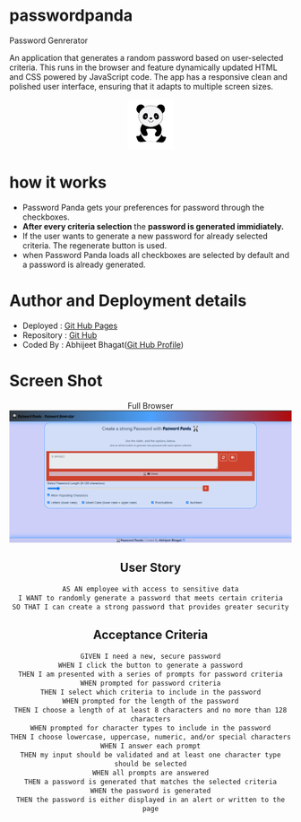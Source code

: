 # passwordpanda
Password Genrerator 

An application that generates a random password based on user-selected criteria. This runs in the browser and feature dynamically updated HTML and CSS powered by JavaScript code. The app has a responsive clean and polished user interface, ensuring that it adapts to multiple screen sizes.

 <div align="center">
 <img src="assets/images/panda_trans_big.png" height="90px"/>
 </div>

# how it works

 * Password Panda gets your preferences for password through the checkboxes.
* **After every criteria selection** the  **password is generated immidiately.** 
* If the user wants to generate a new password for already selected criteria. The regenerate button is used.
* when Password Panda loads all checkboxes are selected by default and a password is already generated.


# Author and Deployment details
* Deployed : [Git Hub Pages](https://bhagatabhijeet.github.io/passwordpanda/index.html)
* Repository : [Git Hub](https://github.com/bhagatabhijeet/passwordpanda)
* Coded By : Abhijeet Bhagat([Git Hub Profile](https://github.com/bhagatabhijeet))

# Screen Shot
<div align="center">
Full Browser
 <img src="assets/images/pp_full_screen.PNG"/>
 
## User Story

```
AS AN employee with access to sensitive data
I WANT to randomly generate a password that meets certain criteria
SO THAT I can create a strong password that provides greater security
```

## Acceptance Criteria

```
GIVEN I need a new, secure password
WHEN I click the button to generate a password
THEN I am presented with a series of prompts for password criteria
WHEN prompted for password criteria
THEN I select which criteria to include in the password
WHEN prompted for the length of the password
THEN I choose a length of at least 8 characters and no more than 128 characters
WHEN prompted for character types to include in the password
THEN I choose lowercase, uppercase, numeric, and/or special characters
WHEN I answer each prompt
THEN my input should be validated and at least one character type should be selected
WHEN all prompts are answered
THEN a password is generated that matches the selected criteria
WHEN the password is generated
THEN the password is either displayed in an alert or written to the page
```